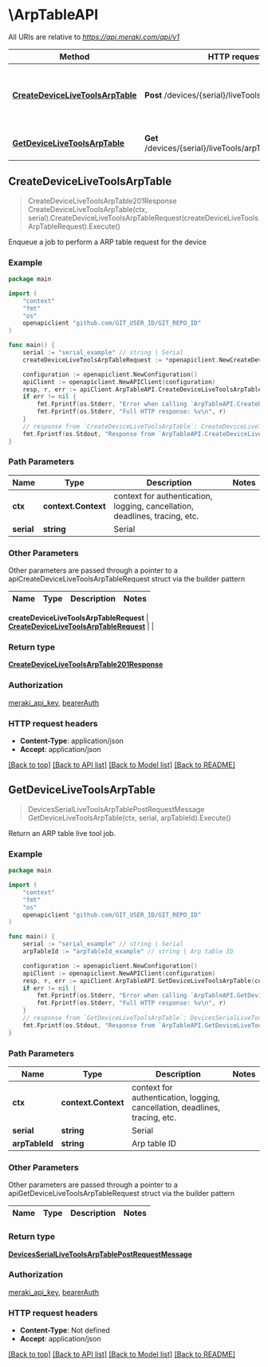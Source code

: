 # \ArpTableAPI

All URIs are relative to *https://api.meraki.com/api/v1*

Method | HTTP request | Description
------------- | ------------- | -------------
[**CreateDeviceLiveToolsArpTable**](ArpTableAPI.md#CreateDeviceLiveToolsArpTable) | **Post** /devices/{serial}/liveTools/arpTable | Enqueue a job to perform a ARP table request for the device
[**GetDeviceLiveToolsArpTable**](ArpTableAPI.md#GetDeviceLiveToolsArpTable) | **Get** /devices/{serial}/liveTools/arpTable/{arpTableId} | Return an ARP table live tool job.



## CreateDeviceLiveToolsArpTable

> CreateDeviceLiveToolsArpTable201Response CreateDeviceLiveToolsArpTable(ctx, serial).CreateDeviceLiveToolsArpTableRequest(createDeviceLiveToolsArpTableRequest).Execute()

Enqueue a job to perform a ARP table request for the device



### Example

```go
package main

import (
	"context"
	"fmt"
	"os"
	openapiclient "github.com/GIT_USER_ID/GIT_REPO_ID"
)

func main() {
	serial := "serial_example" // string | Serial
	createDeviceLiveToolsArpTableRequest := *openapiclient.NewCreateDeviceLiveToolsArpTableRequest() // CreateDeviceLiveToolsArpTableRequest |  (optional)

	configuration := openapiclient.NewConfiguration()
	apiClient := openapiclient.NewAPIClient(configuration)
	resp, r, err := apiClient.ArpTableAPI.CreateDeviceLiveToolsArpTable(context.Background(), serial).CreateDeviceLiveToolsArpTableRequest(createDeviceLiveToolsArpTableRequest).Execute()
	if err != nil {
		fmt.Fprintf(os.Stderr, "Error when calling `ArpTableAPI.CreateDeviceLiveToolsArpTable``: %v\n", err)
		fmt.Fprintf(os.Stderr, "Full HTTP response: %v\n", r)
	}
	// response from `CreateDeviceLiveToolsArpTable`: CreateDeviceLiveToolsArpTable201Response
	fmt.Fprintf(os.Stdout, "Response from `ArpTableAPI.CreateDeviceLiveToolsArpTable`: %v\n", resp)
}
```

### Path Parameters


Name | Type | Description  | Notes
------------- | ------------- | ------------- | -------------
**ctx** | **context.Context** | context for authentication, logging, cancellation, deadlines, tracing, etc.
**serial** | **string** | Serial | 

### Other Parameters

Other parameters are passed through a pointer to a apiCreateDeviceLiveToolsArpTableRequest struct via the builder pattern


Name | Type | Description  | Notes
------------- | ------------- | ------------- | -------------

 **createDeviceLiveToolsArpTableRequest** | [**CreateDeviceLiveToolsArpTableRequest**](CreateDeviceLiveToolsArpTableRequest.md) |  | 

### Return type

[**CreateDeviceLiveToolsArpTable201Response**](CreateDeviceLiveToolsArpTable201Response.md)

### Authorization

[meraki_api_key](../README.md#meraki_api_key), [bearerAuth](../README.md#bearerAuth)

### HTTP request headers

- **Content-Type**: application/json
- **Accept**: application/json

[[Back to top]](#) [[Back to API list]](../README.md#documentation-for-api-endpoints)
[[Back to Model list]](../README.md#documentation-for-models)
[[Back to README]](../README.md)


## GetDeviceLiveToolsArpTable

> DevicesSerialLiveToolsArpTablePostRequestMessage GetDeviceLiveToolsArpTable(ctx, serial, arpTableId).Execute()

Return an ARP table live tool job.



### Example

```go
package main

import (
	"context"
	"fmt"
	"os"
	openapiclient "github.com/GIT_USER_ID/GIT_REPO_ID"
)

func main() {
	serial := "serial_example" // string | Serial
	arpTableId := "arpTableId_example" // string | Arp table ID

	configuration := openapiclient.NewConfiguration()
	apiClient := openapiclient.NewAPIClient(configuration)
	resp, r, err := apiClient.ArpTableAPI.GetDeviceLiveToolsArpTable(context.Background(), serial, arpTableId).Execute()
	if err != nil {
		fmt.Fprintf(os.Stderr, "Error when calling `ArpTableAPI.GetDeviceLiveToolsArpTable``: %v\n", err)
		fmt.Fprintf(os.Stderr, "Full HTTP response: %v\n", r)
	}
	// response from `GetDeviceLiveToolsArpTable`: DevicesSerialLiveToolsArpTablePostRequestMessage
	fmt.Fprintf(os.Stdout, "Response from `ArpTableAPI.GetDeviceLiveToolsArpTable`: %v\n", resp)
}
```

### Path Parameters


Name | Type | Description  | Notes
------------- | ------------- | ------------- | -------------
**ctx** | **context.Context** | context for authentication, logging, cancellation, deadlines, tracing, etc.
**serial** | **string** | Serial | 
**arpTableId** | **string** | Arp table ID | 

### Other Parameters

Other parameters are passed through a pointer to a apiGetDeviceLiveToolsArpTableRequest struct via the builder pattern


Name | Type | Description  | Notes
------------- | ------------- | ------------- | -------------



### Return type

[**DevicesSerialLiveToolsArpTablePostRequestMessage**](DevicesSerialLiveToolsArpTablePostRequestMessage.md)

### Authorization

[meraki_api_key](../README.md#meraki_api_key), [bearerAuth](../README.md#bearerAuth)

### HTTP request headers

- **Content-Type**: Not defined
- **Accept**: application/json

[[Back to top]](#) [[Back to API list]](../README.md#documentation-for-api-endpoints)
[[Back to Model list]](../README.md#documentation-for-models)
[[Back to README]](../README.md)

